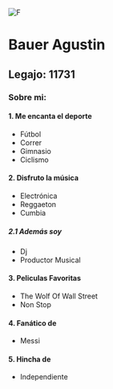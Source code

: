 ![F](https://i.pinimg.com/564x/57/dc/04/57dc04728abc23d6c22f936181c9c33c.jpg "Agustin Bauer")
# Bauer Agustin
## Legajo: 11731
 ### Sobre mi:
#### 1. Me encanta el deporte
- Fútbol
- Correr
- Gimnasio
- Ciclismo
#### 2. Disfruto la música
- Electrónica
- Reggaeton
- Cumbia
##### 2.1 Además soy
- Dj
- Productor Musical
#### 3. Peliculas Favoritas
- The Wolf Of Wall Street
- Non Stop
#### 4. Fanático de
- Messi
#### 5. Hincha de
- Independiente
